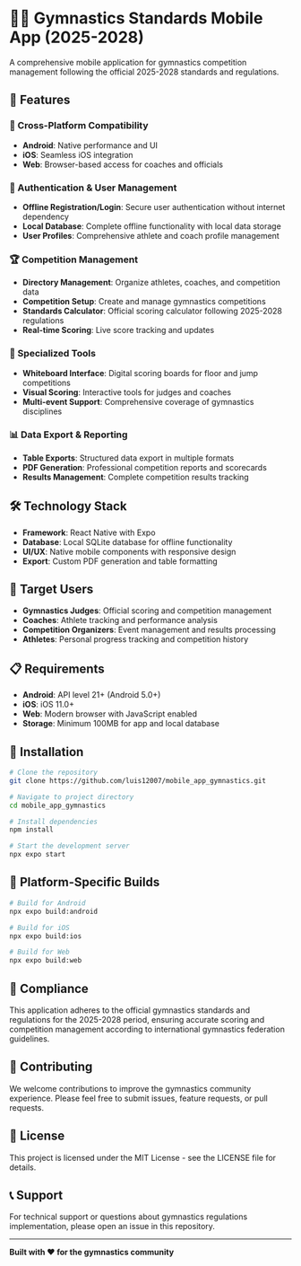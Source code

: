 # 🤸‍♀️ Gymnastics Standards Mobile App (2025-2028)

A comprehensive mobile application for gymnastics competition management following the official 2025-2028 standards and regulations.

## 🚀 Features

### 📱 Cross-Platform Compatibility
- **Android**: Native performance and UI
- **iOS**: Seamless iOS integration
- **Web**: Browser-based access for coaches and officials

### 🔐 Authentication & User Management
- **Offline Registration/Login**: Secure user authentication without internet dependency
- **Local Database**: Complete offline functionality with local data storage
- **User Profiles**: Comprehensive athlete and coach profile management

### 🏆 Competition Management
- **Directory Management**: Organize athletes, coaches, and competition data
- **Competition Setup**: Create and manage gymnastics competitions
- **Standards Calculator**: Official scoring calculator following 2025-2028 regulations
- **Real-time Scoring**: Live score tracking and updates

### 🎯 Specialized Tools
- **Whiteboard Interface**: Digital scoring boards for floor and jump competitions
- **Visual Scoring**: Interactive tools for judges and coaches
- **Multi-event Support**: Comprehensive coverage of gymnastics disciplines

### 📊 Data Export & Reporting
- **Table Exports**: Structured data export in multiple formats
- **PDF Generation**: Professional competition reports and scorecards
- **Results Management**: Complete competition results tracking

## 🛠️ Technology Stack

- **Framework**: React Native with Expo
- **Database**: Local SQLite database for offline functionality
- **UI/UX**: Native mobile components with responsive design
- **Export**: Custom PDF generation and table formatting

## 🎯 Target Users

- **Gymnastics Judges**: Official scoring and competition management
- **Coaches**: Athlete tracking and performance analysis
- **Competition Organizers**: Event management and results processing
- **Athletes**: Personal progress tracking and competition history

## 📋 Requirements

- **Android**: API level 21+ (Android 5.0+)
- **iOS**: iOS 11.0+
- **Web**: Modern browser with JavaScript enabled
- **Storage**: Minimum 100MB for app and local database

## 🚦 Installation

```bash
# Clone the repository
git clone https://github.com/luis12007/mobile_app_gymnastics.git

# Navigate to project directory
cd mobile_app_gymnastics

# Install dependencies
npm install

# Start the development server
npx expo start
```

## 📱 Platform-Specific Builds

```bash
# Build for Android
npx expo build:android

# Build for iOS
npx expo build:ios

# Build for Web
npx expo build:web
```

## 🏅 Compliance

This application adheres to the official gymnastics standards and regulations for the 2025-2028 period, ensuring accurate scoring and competition management according to international gymnastics federation guidelines.

## 🤝 Contributing

We welcome contributions to improve the gymnastics community experience. Please feel free to submit issues, feature requests, or pull requests.

## 📄 License

This project is licensed under the MIT License - see the LICENSE file for details.

## 📞 Support

For technical support or questions about gymnastics regulations implementation, please open an issue in this repository.

---

**Built with ❤️ for the gymnastics community**